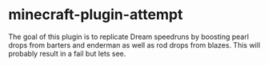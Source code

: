 # minecraft-plugin-attempt
The goal of this plugin is to replicate Dream speedruns by boosting pearl drops from barters and enderman as well as rod drops from blazes. This will probably result in a fail but lets see.
